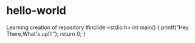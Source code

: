 # hello-world
Learning creation of repository
#inclide <stdio.h>
int main()
{
printf("Hey There,What's up!!!");
return 0;
}
